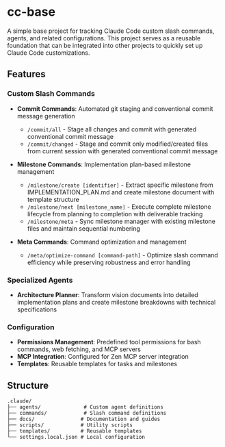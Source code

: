 # cc-base

A simple base project for tracking Claude Code custom slash commands, agents, and related configurations. This project serves as a reusable foundation that can be integrated into other projects to quickly set up Claude Code customizations.

## Features

### Custom Slash Commands
- **Commit Commands**: Automated git staging and conventional commit message generation
  - `/commit/all` - Stage all changes and commit with generated conventional commit message
  - `/commit/changed` - Stage and commit only modified/created files from current session with generated conventional commit message

- **Milestone Commands**: Implementation plan-based milestone management
  - `/milestone/create [identifier]` - Extract specific milestone from IMPLEMENTATION_PLAN.md and create milestone document with template structure
  - `/milestone/next [milestone_name]` - Execute complete milestone lifecycle from planning to completion with deliverable tracking
  - `/milestone/meta` - Sync milestone manager with existing milestone files and maintain sequential numbering

- **Meta Commands**: Command optimization and management
  - `/meta/optimize-command [command-path]` - Optimize slash command efficiency while preserving robustness and error handling

### Specialized Agents
- **Architecture Planner**: Transform vision documents into detailed implementation plans and create milestone breakdowns with technical specifications

### Configuration
- **Permissions Management**: Predefined tool permissions for bash commands, web fetching, and MCP servers
- **MCP Integration**: Configured for Zen MCP server integration
- **Templates**: Reusable templates for tasks and milestones

## Structure
```
.claude/
├── agents/              # Custom agent definitions
├── commands/            # Slash command definitions
├── docs/               # Documentation and guides
├── scripts/            # Utility scripts
├── templates/          # Reusable templates
└── settings.local.json # Local configuration
```